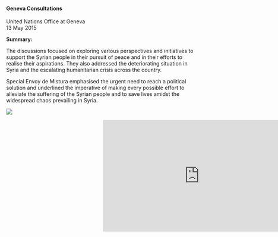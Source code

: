 <h4>Geneva Consultations</h4>

United Nations Office at Geneva  
13 May 2015
	
<b>Summary:</b>	

The discussions focused on exploring various perspectives and initiatives to support the Syrian people in their pursuit of peace and in their efforts to realise their aspirations. They also addressed the deteriorating situation in Syria and the escalating humanitarian crisis across the country.

Special Envoy de Mistura emphasised the urgent need to reach a political solution and underlined the imperative of making every possible effort to alleviate the suffering of the Syrian people and to save lives amidst the widespread chaos prevailing in Syria.

![](118.JPG)

<p></p>
<center>
  <div style="position:relative;width: 520px;height: 300px;"><iframe
      src="https://iframe.mediadelivery.net/embed/451826/353d5013-6e68-4d6f-a195-75c16c2913ba?autoplay=false&loop=false&muted=false&preload=true&responsive=true"
      loading="lazy" style="border:0;position:absolute;top:0;height:100%;width:100%;"
      allow="accelerometer;gyroscope;autoplay;encrypted-media;picture-in-picture;" allowfullscreen="true"></iframe>
  </div>
</center>
<p></p>
